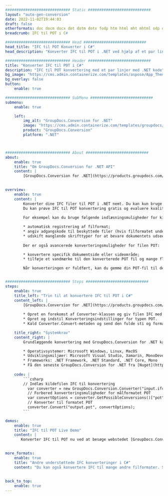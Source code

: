```yaml
---
############################# Static ############################
layout: "auto-gen-conversion"
date: 2022-11-02T19:44:03
draft: false
otherformats: doc docm docx dot dotm dotx fodp htm html mht mhtml odp odt otp pot potm potx pps ppsm ppsx ppt pptm pptx rtf
breadcrumb: IFC til POT i C#

############################# Head ############################
head_title: "IFC til POT Konverter i C#"
head_description: "Konverter IFC til POT i .NET ved hjælp af et par linjer kode. Brug GroupDocs Document Conversion API til at konvertere over 160 filformater."

############################# Header ############################
title: "Konverter IFC til POT i C#"
description: "IFC til POT konvertering med et par linjer med .NET kode"
bg_image: "https://cms.admin.containerize.com/templates/aspose/App_Themes/V3/images/bg/header1.png"
bg_overlay: false
button:
    enable: true

############################# SubMenu ############################
submenu:
    enable: true

    left:
        img_alt: "GroupDocs.Conversion for .NET"
        image: "https://cms.admin.containerize.com/templates/groupdocs/images/product-logos/90x90-noborder/groupdocs-conversion-net.png"
        product: "GroupDocs.Conversion"
        platform: ".NET"



############################# About ############################
about:
    enable: true
    title: "Om GroupDocs.Conversion for .NET API"
    content: |
        [GroupDocs.Conversion for .NET](https://products.groupdocs.com/conversion/net/) kan bruges til at konvertere Microsoft Word, Excel, PowerPoint, PDF, Visio og andre formater. GroupDocs.Conversion er en selvstændig API, der er velegnet til back-end og interne systemer, hvor høj ydeevne er påkrævet. Det afhænger ikke af nogen software som Microsoft eller Open Office.
    

overview:
    enable: true
    content: |
        Konverter dine IFC filer til POT i .NET nemt. Du kan kun bruge et par C# kodelinjer i enhver platform efter eget valg, såsom - Windows, Linux, macOS.
        Du kan prøve IFC til POT konvertering gratis og evaluere kvaliteten af ​​konverteringsresultaterne. Sammen med simple filkonverteringsscenarier kan du prøve mere avancerede muligheder for at indlæse kilden IFC fil og for at gemme output POT resultat. 
        
        For eksempel kan du bruge følgende indlæsningsmuligheder for kilden IFC:

        * automatisk registrering af filformat;
        * angiv adgangskode til beskyttede filer (hvis filformatet understøtter det);
        * udskift manglende skrifttyper for at bevare dokumentets udseende.
        
        Der er også avancerede konverteringsmuligheder for filen POT:

        * konvertere specifik dokumentside eller sideområde;
        * tilføje et vandmærke til den konverterede POT fil og mange flere.

        Når konverteringen er fuldført, kan du gemme din POT-fil til den lokale filsti eller ethvert tredjepartslager som FTP, Amazon S3, Google Drive, Dropbox osv. Bemærk venligst - for at konvertere IFC til {{ TO}} er der ikke behov for yderligere software installeret - som MS Office, Open Office, Adobe Acrobat Reader osv.


############################# Steps ############################
steps:
    enable: true
    title_left: "Trin til at konvertere IFC til POT i C#"
    content_left: |
        [GroupDocs.Conversion for .NET](https://products.groupdocs.com/conversion/net/) gør det nemt for udviklere at konvertere en IFC fil til POT med et par linjer kode.
        
        * Opret en forekomst af Converter-klassen og giv filen IFC med den fulde sti
        * Opret og indstil Konverteringsindstillinger for typen POT.
        * Kald Converter.Convert-metoden og send den fulde sti og format (POT) som en parameter

    title_right: "Systemkrav"
    content_right: |
        Grundlæggende konvertering med GroupDocs.Conversion for .NET kan udføres med nogle få enkle trin. Vores API'er understøttes på alle større platforme og operativsystemer. Før du udfører koden nedenfor, skal du sørge for, at du har følgende forudsætninger installeret på dit system.

        * Operativsystemer: Microsoft Windows, Linux, MacOS
        * Udviklingsmiljøer: Microsoft Visual Studio, Xamarin, MonoDevelop
        * Frameworks: .NET Framework, .NET Standard, .NET Core, Mono
        * Få den seneste GroupDocs.Conversion for .NET fra [Nuget](https://www.nuget.org/packages/groupdocs.conversion)
         
    code: |
        ```csharp    
        // Indlæs kildefilen IFC til konvertering
          var converter = new GroupDocs.Conversion.Converter("input.ifc");
          // Forbered konverteringsmuligheder for målformatet POT
          var convertOptions = converter.GetPossibleConversions()["pot"].ConvertOptions;
          // Konverter til formatet POT
          converter.Convert("output.pot", convertOptions);
        ```

demos:
    enable: true
    title: "IFC til POT Live Demo"
    content: |
       Konverter IFC til POT nu ved at besøge webstedet [GroupDocs.Conversion App](https://products.groupdocs.app/conversion/family). Online demo har følgende fordele
          

more_formats:
    enable: true
    title: "Andre understøttede IFC konverteringer i C#"
    content: "Du kan også konvertere IFC til mange andre filformater. Se venligst listen nedenfor."
       
       
back_to_top:
    enable: true
---
```

